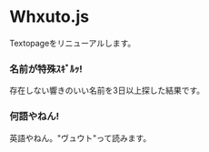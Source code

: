 # Whxuto.js
Textopageをリニューアルします。
### 名前が特殊ｽｷﾞﾙｯ!
存在しない響きのいい名前を3日以上探した結果です。
### 何語やねん!
英語やねん。"ヴュウト"って読みます。